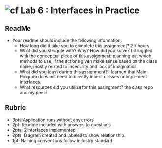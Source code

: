 ![cf](http://i.imgur.com/7v5ASc8.png) Lab 6 : Interfaces in Practice
=====================================

## ReadMe
- Your readme should include the following information:
	- How long did it take you to complete this assignment? 2.5 hours
	- What did you struggle with? Why? How did you solve? I struggled with the conceptual piece of this assignment: planning out which methods to use, if the actions given make sense based on the class name, mostly related to insecurity and lack of imagination
	- What did you learn during this assignment? I learned that Main Program does not need to directly inherit classes or implement interfaces.
    - What resources did you utilize for this assingment? the class repo and my peers

## Rubric
- 3pts:Application runs without any errors
- 2pt: Readme included with answers to questions
- 2pts: 2 interfaces implemented
- 2pts: Diagram created and labeled to show relationship.
- 1pt: Naming conventions follow industry standard
